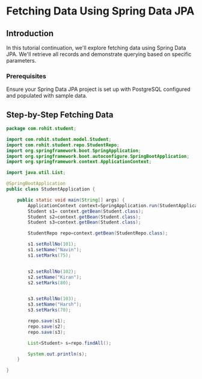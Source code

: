 # Fetching Data Using Spring Data JPA

## Introduction

In this tutorial continuation, we'll explore fetching data using Spring Data JPA. We'll retrieve all records and demonstrate querying based on specific parameters.

### Prerequisites

Ensure your Spring Data JPA project is set up with PostgreSQL configured and populated with sample data.

## Step-by-Step Fetching Data

```java
package com.rohit.student;

import com.rohit.student.model.Student;
import com.rohit.student.repo.StudentRepo;
import org.springframework.boot.SpringApplication;
import org.springframework.boot.autoconfigure.SpringBootApplication;
import org.springframework.context.ApplicationContext;

import java.util.List;

@SpringBootApplication
public class StudentApplication {

	public static void main(String[] args) {
		ApplicationContext context=SpringApplication.run(StudentApplication.class, args);
		Student s1= context.getBean(Student.class);
		Student s2=context.getBean(Student.class);
		Student s3=context.getBean(Student.class);

		StudentRepo repo=context.getBean(StudentRepo.class);

		s1.setRollNo(101);
		s1.setName("Navin");
		s1.setMarks(75);


		s2.setRollNo(102);
		s2.setName("Kiran");
		s2.setMarks(80);


		s3.setRollNo(103);
		s3.setName("Harsh");
		s3.setMarks(70);

		repo.save(s1);
		repo.save(s2);
		repo.save(s3);

		List<Student> s=repo.findAll();

		System.out.println(s);
	}

}

```
